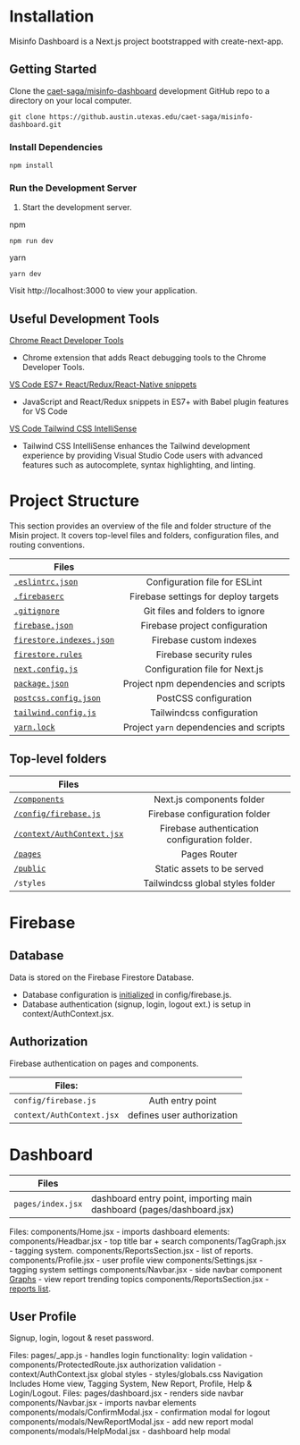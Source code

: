 # Installation

Misinfo Dashboard is a Next.js project bootstrapped with create-next-app.

## Getting Started

Clone the [caet-saga/misinfo-dashboard](https://github.austin.utexas.edu/caet-saga/misinfo-dashboard) development GitHub repo to a directory on your local computer.
```
git clone https://github.austin.utexas.edu/caet-saga/misinfo-dashboard.git
```

### Install Dependencies

```
npm install
```

### Run the Development Server

1. Start the development server.

npm

```
npm run dev
```

yarn

```
yarn dev
```

Visit http://localhost:3000 to view your application.

## Useful Development Tools

[Chrome React Developer Tools](https://chrome.google.com/webstore/detail/react-developer-tools/fmkadmapgofadopljbjfkapdkoienihi)

- Chrome extension that adds React debugging tools to the Chrome Developer Tools.

[VS Code ES7+ React/Redux/React-Native snippets](https://marketplace.visualstudio.com/items?itemName=dsznajder.es7-react-js-snippets)

- JavaScript and React/Redux snippets in ES7+ with Babel plugin features for VS Code

[VS Code Tailwind CSS IntelliSense](https://marketplace.visualstudio.com/items?itemName=bradlc.vscode-tailwindcss)

- Tailwind CSS IntelliSense enhances the Tailwind development experience by providing Visual Studio Code users with advanced features such as autocomplete, syntax highlighting, and linting.

# Project Structure

This section provides an overview of the file and folder structure of the Misin project. It covers top-level files and folders, configuration files, and routing conventions.

| Files                                                             |                               |
| ----------------------------------------------------------------- |:-----------------------------:|
| [`.eslintrc.json`](https://eslint.org/docs/latest/use/configure/) | Configuration file for ESLint |
| [`.firebaserc`](https://firebase.google.com/docs/cli/targets#set_up_deploy_targets_for_your_firebase_resources) | Firebase settings for deploy targets|
| [`.gitignore`](https://git-scm.com/docs/gitignore) | Git files and folders to ignore |
| [`firebase.json`](https://firebase.google.com/docs/cli#the_firebasejson_file) | Firebase project configuration |
| [`firestore.indexes.json`](https://firebase.google.com/docs/reference/firestore/indexes) | Firebase custom indexes |
| [`firestore.rules`](https://firebase.google.com/docs/firestore/security/get-started) | Firebase security rules |
| [`next.config.js`](https://nextjs.org/docs/app/api-reference/next-config-js) | Configuration file for Next.js |
| [`package.json`](https://docs.npmjs.com/cli/v9/configuring-npm/package-json) | Project npm dependencies and scripts |
| [`postcss.config.json`](https://nextjs.org/docs/pages/building-your-application/configuring/post-css#customizing-plugins) | PostCSS configuration |
| [`tailwind.config.js`](https://tailwindcss.com/docs/configuration) | Tailwindcss configuration |
| [`yarn.lock`](https://classic.yarnpkg.com/lang/en/docs/yarn-lock/) | Project `yarn` dependencies and scripts |

## Top-level folders

| Files                                                             |                               |
| ----------------------------------------------------------------- |:-----------------------------:|
| [`/components`](https://github.austin.utexas.edu/o/tmOnCbkSzYuWj7EVbFqg/s/h5B8zKreIfyiUKOT1awO/~/changes/29/technical-documentation/components) | Next.js components folder |
| [`/config/firebase.js`](https://firebase.google.com/docs/web/setup) | Firebase configuration folder |
| [`/context/AuthContext.jsx`](https://firebase.google.com/docs/auth) | Firebase authentication configuration folder. |
| [`/pages`](https://github.austin.utexas.edu/o/tmOnCbkSzYuWj7EVbFqg/s/h5B8zKreIfyiUKOT1awO/~/changes/29/technical-documentation/pages) | Pages Router |
| [`/public`](https://nextjs.org/docs/getting-started/installation#create-the-public-folder) | Static assets to be served |
| `/styles` | Tailwindcss global styles folder |

# Firebase

## Database

Data is stored on the Firebase Firestore Database. 

- Database configuration is [initialized](https://firebase.google.com/docs/firestore/quickstart#initialize) in config/firebase.js.
- Database authentication (signup, login, logout ext.) is setup in context/AuthContext.jsx.

## Authorization

Firebase authentication on pages and components.

| Files: |       |
| ------ | :---: |
| `config/firebase.js` | Auth entry point |
| `context/AuthContext.jsx` | defines user authorization |

# Dashboard
| Files |   |
| --- | --- |
| `pages/index.jsx` | dashboard entry point, importing main dashboard (pages/dashboard.jsx) |
Files:
components/Home.jsx - imports dashboard elements:
components/Headbar.jsx - top title bar + search
components/TagGraph.jsx - tagging system.
components/ReportsSection.jsx - list of reports.
components/Profile.jsx - user profile view
components/Settings.jsx - tagging system settings
components/Navbar.jsx - side navbar component 
[Graphs](https://github.austin.utexas.edu/o/tmOnCbkSzYuWj7EVbFqg/s/h5B8zKreIfyiUKOT1awO/~/changes/29/technical-documentation/overview/dashboard#graphs) - view report trending topics
components/ReportsSection.jsx - [reports list](https://github.austin.utexas.edu/o/tmOnCbkSzYuWj7EVbFqg/s/h5B8zKreIfyiUKOT1awO/~/changes/29/technical-documentation/overview/dashboard#report-list).

## User Profile

Signup, login, logout & reset password.
 
Files:
pages/_app.js - handles login functionality:
login validation - components/ProtectedRoute.jsx
authorization validation - context/AuthContext.jsx
global styles - styles/globals.css
Navigation
Includes Home view, Tagging System, New Report, Profile, Help & Login/Logout.
Files:
pages/dashboard.jsx - renders side navbar
components/Navbar.jsx - imports navbar elements
components/modals/ConfirmModal.jsx - confirmation modal for logout
components/modals/NewReportModal.jsx - add new report modal
components/modals/HelpModal.jsx - dashboard help modal